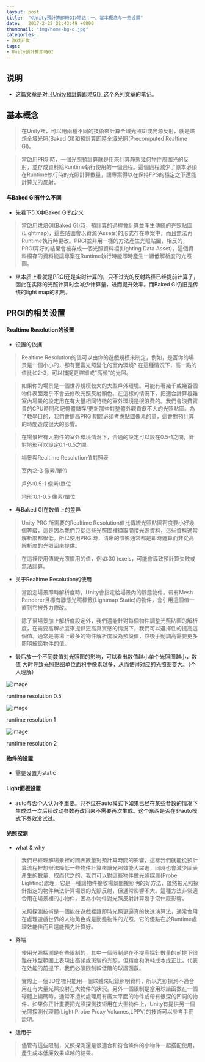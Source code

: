 ```yaml
---
layout: post
title:  "《Unity預計算即時GI》笔记：一、基本概念与一些设置"
date:   2017-2-22 22:43:49 +0800
thumbnail: "img/home-bg-o.jpg"
categories: 
- 游戏开发
tags:
- Unity預計算即時GI
---
```



## 说明

- 这篇文章是对[《Unity預計算即時GI》](http://unitytaiwan.blogspot.tw/2016/12/unity-gi-1.html)这个系列文章的笔记。


## 基本概念
> 在Unity裡，可以用兩種不同的技術來計算全域光照GI或光源反射，就是烘焙全域光照(Baked GI)和預計算即時全域光照(Precomputed Realtime GI)。

> 當啟用PRGI時，一個光照預計算就是用來計算靜態幾何物件周圍光的反射，並存成資料給Runtime執行使用的一個過程。這個過程減少了原本必須在Runtime執行時的光照計算數量，讓專案得以在保持FPS的穩定之下還能計算光的反射。

<!--more-->

#### 与Baked GI有什么不同
- 先看下5.X中Baked GI的定义
> 當啟用烘焙GI(Baked GI)時，預計算的過程會計算並產生傳統的光照貼圖(Lightmap)，這些貼圖會以資源(Assets)的形式存在專案中，而且無法再Runtime執行時更改。PRGI並非用一樣的方法產生光照貼圖，相反的，PRGI算好的結果會被存成一個光照資料檔(Lighting Data Asset)，這個資料檔存的資料能讓專案在Runtime執行時能即時產生一組低解析度的光照圖。

- 从本质上看就是PRGI还是实时计算的，只不过光的反射路径已经提前计算了，因此在实际的光照计算时会减少计算量，进而提升效率。而Baked GI仍旧是传统的light map的机制。


## PRGI的相关设置

#### Realtime Resolution的设置

- 设置的依据

> Realtime Resolution的值可以由你的遊戲規模來制定，例如，是否你的場景是一個小小的，卻有豐富光照變化的室內環境? 在這種情況下，高一點的值比如2-3，可以捕捉更詳細或"高頻"的光照。

>如果你的場景是一個世界規模較大的大型戶外環境。可能有著幾千或幾百個物件表面幾乎不會去修改光照反射顏色。在這樣的情況下，把適合計算複雜室內場景的設定用在有大量相同特徵的室外環境是很浪費的。我們會浪費寶貴的CPU時間和記憶體儲存/更新那些對整體外觀貢獻不大的光照貼圖。為了教學目的，我們會提高PRGI期間必須考慮貼圖像素的量，這會對預計算的時間造成很大的影響。

>在場景裡有大物件的室外環境情況下，合適的設定可以設在0.5-1之間，針對地形可以設定0.1-0.5之間。

> 場景與Realtime Resolution值對照表
> 
> 室內:2-3 像素/單位
> 
> 戶外:0.5-1 像素/單位
> 
> 地形:0.1-0.5 像素/單位

- 与Baked GI在数值上的差异

> Unity PRGI所需要的Realtime Resolution值比傳統光照貼圖密度要小好幾個等級，這是因為我們只從這些光照圖裡擷取間接光源資料，這些資料通常解析度都很低。所以使用PRGI時，清晰的陰影通常都是即時運算而非從高解析度的光照圖來提供。

>在這裡使用傳統光照慣用的值，例如:30 texels，可能會導致預計算失敗或無法計算。

- 关于Realtime Resolution的使用

>當設定場景即時解析度時，Unity會指定給場景內的靜態物件。帶有Mesh Renderer且標有靜態光照標籤(Lightmap Static)的物件，會引用這個值一直到它被外力修改。

>除了幫場景加上解析度設定外，我們還能針對每個物件調整光照貼圖的解析度，在需要高解析度來提供更高真實感的情況下，我們可以選擇性的提高這個值。通常是將場上最多的物件解析度設為預設值，然後手動調高需要更多照明細節物件的值。

- 最后放一个不同数值对光照图的影响，可以看出数值越小单个光照图越小，数值 大时导致光照贴图单位面积中像素越多，从而使得对应的光照图变大。（个人理解）

![image](http://images2015.cnblogs.com/blog/23250/201702/23250-20170214163630769-1933493116.jpg)

runtime resolution 0.5

![image](http://images2015.cnblogs.com/blog/23250/201702/23250-20170214163702707-1660489302.jpg)

runtime resolution 1

![image](http://images2015.cnblogs.com/blog/23250/201702/23250-20170214163712441-606092785.jpg)

runtime resolution 2

#### 物件的设置

-  需要设置为static

#### Light面板设置

- auto与否个人认为不重要。只不过在auto模式下如果已经在某些参数的情况下生成过一次后续改动参数再改回来不需要再次生成。这个东西是否在非auto模式下奏效没试过。

#### 光照探测

- what & why
> 我們已經理解場景裡的圖表數量對預計算時間的影響，這樣我們就能從預計算流程裡想辦法降低一些物件計算來讓光照效能大躍進，同時也會減少圖表產生的數量．取而代之的，我們可以對這些物件做光照探測(Probe Lighting)處理，它是一種讓物件接收場景間接照明的好方法，雖然被光照探針指定的物件無法計算場景的光照反射，但通常影響不大。這種方法非常適合用在場景裡的小物件，因為小物件對光照反射計算幾乎沒什麼影響。

> 光照探測技術是一個能在遊戲裡讓即時光照更逼真的快速演算法，通常會用在處理遊戲世界的人物角色或是動態物件的光照，它的優點在於Runtime處理效能佳而且還能預先計算好。

- 弊端
> 使用光照探測是有些限制的，其中一個限制是在不提高探針數量的前提下很難在球型範圍上表現出高頻或斑駁的光照，但精度和消耗成本成正比，代表在效能的前提下，我們必須限制較低階的球諧函數。

> 實際上一個3D座標只能用一個球體來紀錄照明資料，所以光照探測不適合用在有大量光照投射在大物件的狀況。另外一個限制是當用球諧函數在一個球體上編碼時，通常不擅於處理用有廣大平面的物件或帶有很深的凹洞的物件．如果你正計畫要把光照探測技術用在大型物件上，Unity有提供另一個光照探測代理體(Light Probe Proxy Volumes,LPPV)的技術可以參考手冊說明。

- 适用于
> 儘管有這些限制，光照探測還是很適合和符合條件的小物件一起搭配使用，產生成本低廉效果卓越的結果。



 